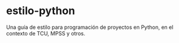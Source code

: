 # estilo-python
Una guía de estilo para programación de proyectos en Python, en el contexto de TCU, MPSS y otros.
